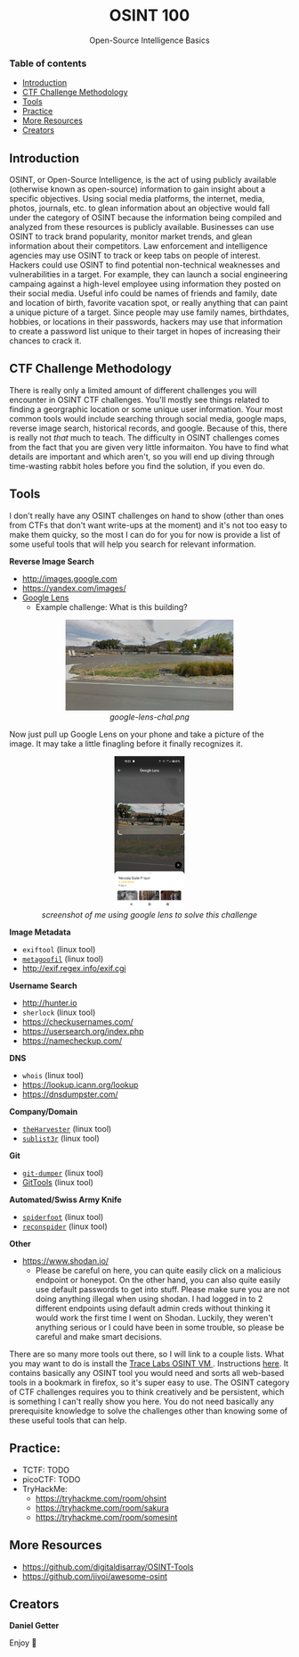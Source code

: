 <h1 align="center">OSINT 100</h1>
  <p align="center">
     Open-Source Intelligence Basics
  </p>

### Table of contents

- [Introduction](#introduction)
- [CTF Challenge Methodology](#ctf-challenge-methodology)
- [Tools](#tools)
- [Practice](#practice)
- [More Resources](#more-resources)
- [Creators](#creators)

## Introduction
OSINT, or Open-Source Intelligence, is the act of using publicly available (otherwise known as open-source) information to gain insight about a specific objectives. Using social media platforms, the internet, media, photos, journals, etc. to glean information about an objective would fall under the category of OSINT because the information being compiled and analyzed from these resources is publicly available. Businesses can use OSINT to track brand popularity, monitor market trends, and glean information about their competitors. Law enforcement and intelligence agencies may use OSINT to track or keep tabs on people of interest. Hackers could use OSINT to find potential non-technical weaknesses and vulnerabilities in a target. For example, they can launch a social engineering campaing against a high-level employee using information they posted on their social media. Useful info could be names of friends and family, date and location of birth, favorite vacation spot, or really anything that can paint a unique picture of a target. Since people may use family names, birthdates, hobbies, or locations in their passwords, hackers may use that information to create a password list unique to their target in hopes of increasing their chances to crack it.

## CTF Challenge Methodology
There is really only a limited amount of different challenges you will encounter in OSINT CTF challenges. You'll mostly see things related to finding a georgraphic location or some unique user information. Your most common tools would include searching through social media, google maps, reverse image search, historical records, and google. Because of this, there is really not *that* much to teach. The difficulty in OSINT challenges comes from the fact that you are given very little informaiton. You have to find what details are important and which aren't, so you will end up diving through time-wasting rabbit holes before you find the solution, if you even do. 

## Tools
I don't really have any OSINT challenges on hand to show (other than ones from CTFs that don't want write-ups at the moment) and it's not too easy to make them quicky, so the most I can do for you for now is provide a list of some useful tools that will help you search for relevant information.

**Reverse Image Search**
- http://images.google.com
- https://yandex.com/images/
- [Google Lens](https://lens.google/#!#download)
    - Example challenge: What is this building?

<p align="center">
    <img src="https://github.com/MasonCompetitiveCyber/ctf-courses/raw/main/Misc/OSINT%20100/google-lens-chal.png" width=60%  height=60%><br>
    <em>google-lens-chal.png</em>
</p>

Now just pull up Google Lens on your phone and take a picture of the image. It may take a little finagling before it finally recognizes it.

<p align="center">
    <img src="https://github.com/MasonCompetitiveCyber/ctf-courses/raw/main/images/osint/google-lens-screenshot.png" width=25%  height=25%><br>
    <em>screenshot of me using google lens to solve this challenge</em>
</p>

**Image Metadata**
- `exiftool` (linux tool)
- [`metagoofil`](https://github.com/kurobeats/metagoofil) (linux tool)
- http://exif.regex.info/exif.cgi

**Username Search**
- http://hunter.io
- `sherlock` (linux tool)
- https://checkusernames.com/
- https://usersearch.org/index.php
- https://namecheckup.com/

**DNS**
- `whois` (linux tool)
- https://lookup.icann.org/lookup
- https://dnsdumpster.com/

**Company/Domain**
- [`theHarvester`](https://github.com/laramies/theHarvester) (linux tool) 
- [`sublist3r`](https://github.com/aboul3la/Sublist3r) (linux tool)

**Git**
- [`git-dumper`](https://github.com/arthaud/git-dumper) (linux tool)
- [GitTools](https://github.com/internetwache/GitTools) (linux tool)

**Automated/Swiss Army Knife**
- [`spiderfoot`](https://github.com/smicallef/spiderfoot?ref=d) (linux tool)
- [`reconspider`](https://github.com/bhavsec/reconspider) (linux tool)

**Other**
- https://www.shodan.io/
    - Please be careful on here, you can quite easily click on a malicious endpoint or honeypot. On the other hand, you can also quite easily use default passwords to get into stuff. Please make sure you are not doing anything illegal when using shodan. I had logged in to 2 different endpoints using default admin creds without thinking it would work the first time I went on Shodan. Luckily, they weren't anything serious or I could have been in some trouble, so please be careful and make smart decisions.


There are so many more tools out there, so I will link to a couple lists. What you may want to do is install the [Trace Labs OSINT VM ](https://www.tracelabs.org/initiatives/osint-vm#downloads). Instructions [here](https://download.tracelabs.org/Trace-Labs-OSINT-VM-Installation-Guide-v2.pdf). It contains basically any OSINT tool you would need and sorts all web-based tools in a bookmark in firefox, so it's super easy to use. The OSINT category of CTF challenges requires you to think creatively and be persistent, which is something I can't really show you here. You do not need basically any prerequisite knowledge to solve the challenges other than knowing some of these useful tools that can help.

## Practice:
- TCTF: TODO
- picoCTF: TODO
- TryHackMe: 
    - https://tryhackme.com/room/ohsint
    - https://tryhackme.com/room/sakura
    - https://tryhackme.com/room/somesint


## More Resources
- https://github.com/digitaldisarray/OSINT-Tools
- https://github.com/jivoi/awesome-osint

## Creators

**Daniel Getter**

Enjoy :metal:
